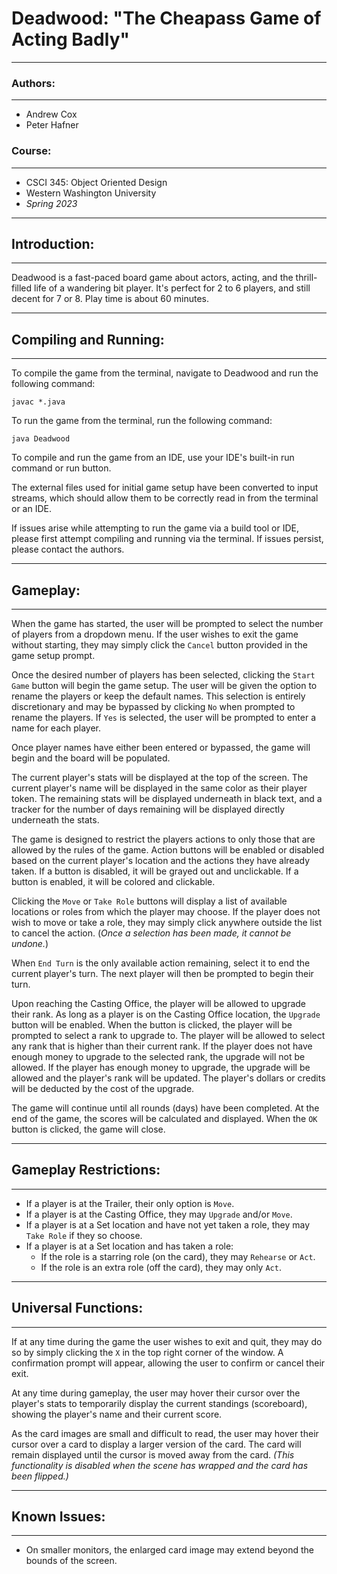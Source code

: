 # Deadwood: "The Cheapass Game of Acting Badly"

---
### Authors:

---
* Andrew Cox
* Peter Hafner

### Course:

---

* CSCI 345: Object Oriented Design
* Western Washington University
* _Spring 2023_

---

## Introduction:

---

Deadwood is a fast-paced board game about actors, acting, and the thrill-filled life of a
wandering bit player. It's perfect for 2 to 6 players, and still decent for 7 or 8. Play
time is about 60 minutes.

---

## Compiling and Running:

---

To compile the game from the terminal, navigate to Deadwood and run
the following command:

```javac *.java```

To run the game from the terminal, run the following command:

```java Deadwood```

To compile and run the game from an IDE, use your IDE's built-in run command or run button.

The external files used for initial game setup have been converted to input streams, which
should allow them to be correctly read in from the terminal or an IDE.

If issues arise while attempting to run the game via a build tool or IDE, please first attempt
compiling and running via the terminal. If issues persist, please contact the authors.

---

## Gameplay:

---

When the game has started, the user will be prompted to select the number of players from a dropdown menu.
If the user wishes to exit the game without starting, they may simply click the ```Cancel``` button provided 
in the game setup prompt. 

Once the desired number of players has been selected, clicking the ```Start Game``` button will begin the game 
setup. The user will be given the option to rename the players or keep the default names. This selection 
is entirely discretionary and may be bypassed by clicking ```No``` when prompted to rename the players. If 
```Yes``` is selected, the user will be prompted to enter a name for each player. 

Once player names have either been entered or bypassed, the game will begin and the board will be populated.

The current player's stats will be displayed at the top of the screen. The current player's name will be 
displayed in the same color as their player token. The remaining stats will be displayed underneath in 
black text, and a tracker for the number of days remaining will be displayed directly underneath the stats.

The game is designed to restrict the players actions to only those that are allowed by the rules of the game. 
Action buttons will be enabled or disabled based on the current player's location and the actions they have 
already taken. If a button is disabled, it will be grayed out and unclickable. If a button is enabled, it will
be colored and clickable.

Clicking the ```Move``` or ```Take Role``` buttons will display a list of available locations or roles from 
which the player may choose. If the player does not wish to move or take a role, they may simply click 
anywhere outside the list to cancel the action. (_Once a selection has been made, it cannot be undone._)

When ```End Turn``` is the only available action remaining, select it to end the current player's turn. The 
next player will then be prompted to begin their turn.

Upon reaching the Casting Office, the player will be allowed to upgrade their rank. As long as a player is 
on the Casting Office location, the ```Upgrade``` button will be enabled. When the button is clicked, the
player will be prompted to select a rank to upgrade to. The player will be allowed to select any rank that
is higher than their current rank. If the player does not have enough money to upgrade to the selected rank,
the upgrade will not be allowed. If the player has enough money to upgrade, the upgrade will be allowed and
the player's rank will be updated. The player's dollars or credits will be deducted by the cost of the upgrade.

The game will continue until all rounds (days) have been completed. At the end of the game, the scores will 
be calculated and displayed. When the ```OK``` button is clicked, the game will close. 

---

## Gameplay Restrictions:

---

* If a player is at the Trailer, their only option is ```Move```.
* If a player is at the Casting Office, they may ```Upgrade``` and/or ```Move```.
* If a player is at a Set location and have not yet taken a role, they may ```Take Role``` if they so choose.
* If a player is at a Set location and has taken a role:
    * If the role is a starring role (on the card), they may ```Rehearse``` or ```Act```.
    * If the role is an extra role (off the card), they may only ```Act```.

---

## Universal Functions:

---

If at any time during the game the user wishes to exit and quit, they may do so by simply clicking the ```X```
in the top right corner of the window. A confirmation prompt will appear, allowing the user to confirm or
cancel their exit.

At any time during gameplay, the user may hover their cursor over the player's stats to temporarily display
the current standings (scoreboard), showing the player's name and their current score.

As the card images are small and difficult to read, the user may hover their cursor over a card to display
a larger version of the card. The card will remain displayed until the cursor is moved away from the card.
_(This functionality is disabled when the scene has wrapped and the card has been flipped.)_

---

## Known Issues:

---

* On smaller monitors, the enlarged card image may extend beyond the bounds of the screen.